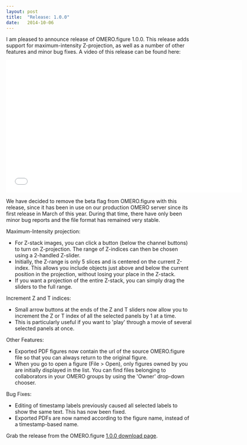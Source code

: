```yaml
---
layout: post
title:  "Release: 1.0.0"
date:   2014-10-06
---
```


I am pleased to announce release of OMERO.figure 1.0.0.
This release adds support for maximum-intensity Z-projection, as well as
a number of other features and minor bug fixes.
A video of this release can be found here:

<iframe width="640" height="360" src="//www.youtube.com/embed/P0MMKtIKdFY?rel=0" frameborder="0" allowfullscreen></iframe>

We have decided to remove the beta flag from OMERO.figure with this release,
since it has been in use on our production OMERO
server since its first release in March of this year.
During that time, there have only been minor bug reports and the file format has remained
very stable.

Maximum-Intensity projection:

  - For Z-stack images, you can click a button (below the channel buttons) to turn on Z-projection.
    The range of Z-indices can then be chosen using a 2-handled Z-slider.
  - Initially, the Z-range is only 5 slices and is centered on the current Z-index.
    This allows you include objects just above and below the current position in the projection,
    without losing your place in the Z-stack.
  - If you want a projection of the entire Z-stack, you can simply drag the sliders to
    the full range.

Increment Z and T indices:

  - Small arrow buttons at the ends of the Z and T sliders now allow you to increment the Z or T index of
    all the selected panels by 1 at a time.
  - This is particularly useful if you want to 'play' through a
    movie of several selected panels at once. 

Other Features:

  - Exported PDF figures now contain the url of the source OMERO.figure file so that you can always return
    to the original figure.
  - When you go to open a figure (File > Open), only figures owned by you are initially displayed in the list. You can
    find files belonging to collaborators in your OMERO groups by using the 'Owner' drop-down chooser.


Bug Fixes:

  - Editing of timestamp labels previously caused all selected labels to show the same text. This
    has now been fixed.
  - Exported PDFs are now named according to the figure name, instead of a timestamp-based name.


Grab the release from the OMERO.figure [1.0.0 download page](http://downloads.openmicroscopy.org/figure/1.0.0/).
